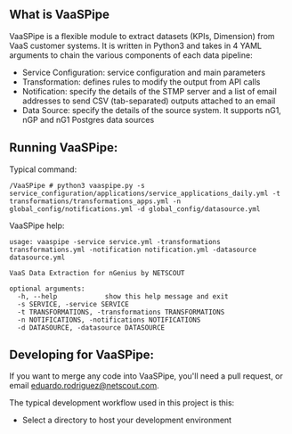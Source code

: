 ## What is VaaSPipe

VaaSPipe is a flexible module to extract datasets (KPIs, Dimension) from VaaS customer systems.
It is written in Python3 and takes in 4 YAML arguments to chain the various components of each data pipeline:

- Service Configuration: service configuration and main parameters
- Transformation: defines rules to modify the output from API calls
- Notification: specify the details of the STMP server and a list of email addresses to send CSV (tab-separated) outputs attached to an email
- Data Source: specify the details of the source system. It supports nG1, nGP and nG1 Postgres data sources

## Running VaaSPipe:

Typical command:

```/VaaSPipe # python3 vaaspipe.py -s service_configuration/applications/service_applications_daily.yml -t transformations/transformations_apps.yml -n global_config/notifications.yml -d global_config/datasource.yml```

VaaSPipe help:

```/VaaSPipe # python3 vaaspipe.py -h
usage: vaaspipe -service service.yml -transformations transformations.yml -notification notification.yml -datasource datasource.yml

VaaS Data Extraction for nGenius by NETSCOUT

optional arguments:
  -h, --help            show this help message and exit
  -s SERVICE, -service SERVICE
  -t TRANSFORMATIONS, -transformations TRANSFORMATIONS
  -n NOTIFICATIONS, -notifications NOTIFICATIONS
  -d DATASOURCE, -datasource DATASOURCE
```

## Developing for VaaSPipe:

If you want to merge any code into VaaSPipe, you'll need a pull request, or email eduardo.rodriguez@netscout.com.

The typical development workflow used in this project is this:

- Select a directory to host your development environment

